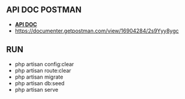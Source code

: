 ## API DOC POSTMAN
- **[API DOC](https://documenter.getpostman.com/view/16904284/2s9Yyy8ygc)**
- https://documenter.getpostman.com/view/16904284/2s9Yyy8ygc

## RUN
- php artisan config:clear
- php artisan route:clear
- php artisan migrate
- php artisan db:seed 
- php artisan serve
